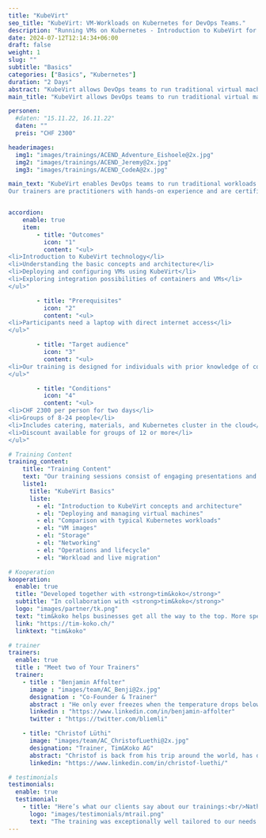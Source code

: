 ```yaml
---
title: "KubeVirt"
seo_title: "KubeVirt: VM-Workloads on Kubernetes for DevOps Teams."
description: "Running VMs on Kubernetes - Introduction to KubeVirt for DevOps Engineers"
date: 2024-07-12T12:14:34+06:00
draft: false
weight: 1
slug: ""
subtitle: "Basics"
categories: ["Basics", "Kubernetes"]
duration: "2 Days"
abstract: "KubeVirt allows DevOps teams to run traditional virtual machines and non-containerizable workloads on Kubernetes."
main_title: "KubeVirt allows DevOps teams to run traditional virtual machines and non-containerizable workloads on Kubernetes."

personen: 
  #daten: "15.11.22, 16.11.22"
  daten: ""
  preis: "CHF 2300"

headerimages:
  img1: "images/trainings/ACEND_Adventure_Eishoele@2x.jpg"
  img2: "images/trainings/ACEND_Jeremy@2x.jpg"
  img3: "images/trainings/ACEND_CodeA@2x.jpg"

main_text: "KubeVirt enables DevOps teams to run traditional workloads from virtual machines or those that cannot be easily containerized on Kubernetes. This allows us to unify the workflows for containers and virtual machines and utilize standardized processes like GitOps.\n\n 
Our trainers are practitioners with hands-on experience and are certified Kubernetes administrators."


accordion:
    enable: true
    item:
        - title: "Outcomes"
          icon: "1"
          content: "<ul>
<li>Introduction to KubeVirt technology</li>
<li>Understanding the basic concepts and architecture</li>
<li>Deploying and configuring VMs using KubeVirt</li>
<li>Exploring integration possibilities of containers and VMs</li>
</ul>"

        - title: "Prerequisites"
          icon: "2"
          content: "<ul>
<li>Participants need a laptop with direct internet access</li>
</ul>"

        - title: "Target audience"
          icon: "3"
          content: "<ul>
<li>Our training is designed for individuals with prior knowledge of containers and container platforms, and a basic understanding of virtual machines.</li>
</ul>"

        - title: "Conditions"
          icon: "4"
          content: "<ul>
<li>CHF 2300 per person for two days</li>
<li>Groups of 8-24 people</li>
<li>Includes catering, materials, and Kubernetes cluster in the cloud</li>
<li>Discount available for groups of 12 or more</li>
</ul>"

# Training Content
training_content: 
    title: "Training Content"
    text: "Our training sessions consist of engaging presentations and hands-on labs to deliver the content in an exciting manner. We are happy to adapt to your infrastructure upon request. If additional content is needed, we can make adjustments according to your wishes."
    liste1:
      title: "KubeVirt Basics"
      liste:
        - el: "Introduction to KubeVirt concepts and architecture"
        - el: "Deploying and managing virtual machines"
        - el: "Comparison with typical Kubernetes workloads"
        - el: "VM images"
        - el: "Storage"
        - el: "Networking"
        - el: "Operations and lifecycle"
        - el: "Workload and live migration"

# Kooperation
kooperation:
  enable: true
  title: "Developed together with <strong>tim&koko</strong>"
  subtitle: "In collaboration with <strong>tim&koko</strong>"
  logo: "images/partner/tk.png"
  text: "tim&koko helps businesses get all the way to the top. More specifically: Into the cloud. With advice at eye-level and technological solutions that unlock untapped potential." 
  link: "https://tim-koko.ch/"
  linktext: "tim&koko"

# trainer
trainers:
  enable: true
  title : "Meet two of Your Trainers"
  trainer:
    - title : "Benjamin Affolter"
      image : "images/team/AC_Benji@2x.jpg"
      designation : "Co-Founder & Trainer"
      abstract : "He only ever freezes when the temperature drops below 30 Celsius, but certainly not in the face of new technologies or the demands of the participants in his trainings."
      linkedin : "https://www.linkedin.com/in/benjamin-affolter"
      twitter : "https://twitter.com/bliemli"

    - title: "Christof Lüthi"
      image: "images/team/AC_ChristofLuethi@2x.jpg"
      designation: "Trainer, Tim&Koko AG"
      abstract: "Christof is back from his trip around the world, has dived a lot and got to know different cultures. With a fresh spirit and curiosity, he is now on a journey of discovery in the Cloud Native world."
      linkedin: "https://www.linkedin.com/in/christof-luethi/"      

# testimonials
testimonials:
  enable: true
  testimonial:
    - title: "Here’s what our clients say about our trainings:<br/>Nathanael Weber, Bern"
      logo: "images/testimonials/mtrail.png"
      text: "The training was exceptionally well tailored to our needs. The practical exercises were just difficult enough that more questions about Helm arose and were answered competently by the instructor. Many thanks acend for this experience!"
---
```

